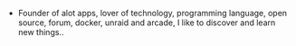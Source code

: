 - Founder of alot apps, lover of technology, programming language, open source, forum, docker, unraid and arcade, I like to discover and learn new things..
  <br>



















































































































































































































































































































































































































































































































































































































































































































































































































